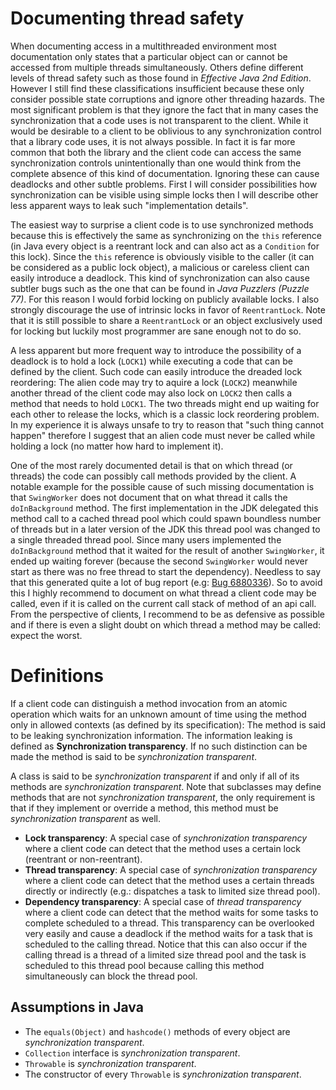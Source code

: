 Documenting thread safety
=========================

When documenting access in a multithreaded environment most documentation only
states that a particular object can or cannot be accessed from multiple threads
simultaneously. Others define different levels of thread safety such as those
found in *Effective Java 2nd Edition*. However I still find these
classifications insufficient because these only consider possible state
corruptions and ignore other threading hazards. The most significant problem is
that they ignore the fact that in many cases the synchronization that a code
uses is not transparent to the client. While it would be desirable to a client
to be oblivious to any synchronization control that a library code uses, it is
not always possible. In fact it is far more common that both the library and
the client code can access the same synchronization controls unintentionally
than one would think from the complete absence of this kind of documentation.
Ignoring these can cause deadlocks and other subtle problems. First I will
consider possibilities how synchronization can be visible using simple locks
then I will describe other less apparent ways to leak such
"implementation details".

The easiest way to surprise a client code is to use synchronized methods
because this is effectively the same as synchronizing on the `this` reference
(in Java every object is a reentrant lock and can also act as a `Condition` for
this lock). Since the `this` reference is obviously visible to the caller (it
can be considered as a public lock object), a malicious or careless client can
easily introduce a deadlock. This kind of synchronization can also cause
subtler bugs such as the one that can be found in *Java Puzzlers (Puzzle 77)*.
For this reason I would forbid locking on publicly available locks. I also
strongly discourage the use of intrinsic locks in favor of `ReentrantLock`.
Note that it is still possible to share a `ReentrantLock` or an object
exclusively used for locking but luckily most programmer are sane enough not to
do so.

A less apparent but more frequent way to introduce the possibility of a
deadlock is to hold a lock (`LOCK1`) while executing a code that can be defined
by the client. Such code can easily introduce the dreaded lock reordering: The
alien code may try to aquire a lock (`LOCK2`) meanwhile another thread of the
client code may also lock on `LOCK2` then calls a method that needs to hold
`LOCK1`. The two threads might end up waiting for each other to release the
locks, which is a classic lock reordering problem. In my experience it is
always unsafe to try to reason that "such thing cannot happen" therefore I
suggest that an alien code must never be called while holding a lock (no matter
how hard to implement it).

One of the most rarely documented detail is that on which thread (or threads)
the code can possibly call methods provided by the client. A notable example
for the possible cause of such missing documentation is that `SwingWorker` does
not document that on what thread it calls the `doInBackground` method. The
first implementation in the JDK delegated this method call to a cached thread
pool which could spawn boundless number of threads but in a later version of
the JDK this thread pool was changed to a single threaded thread pool. Since
many users implemented the `doInBackground` method that it waited for the
result of another `SwingWorker`, it ended up waiting forever (because the
second `SwingWorker` would never start as there was no free thread to start the
dependency). Needless to say that this generated quite a lot of bug report
(e.g: [Bug 6880336](http://bugs.sun.com/view_bug.do?bug_id=6880336)). So to
avoid this I highly recommend to document on what thread a client code may
be called, even if it is called on the current call stack of method of an api
call. From the perspective of clients, I recommend to be as defensive as
possible and if there is even a slight doubt on which thread a method may be
called: expect the worst.


Definitions
===========

If a client code can distinguish a method invocation from an atomic operation
which waits for an unknown amount of time using the method only in allowed
contexts (as defined by its specification): The method is said to be leaking
synchronization information. The information leaking is defined as
**Synchronization transparency**. If no such distinction can be made the method
is said to be *synchronization transparent*.

A class is said to be *synchronization transparent* if and only if all of its
methods are *synchronization transparent*. Note that subclasses may define
methods that are not *synchronization transparent*, the only requirement is
that if they implement or override a method, this method must be
*synchronization transparent* as well.

- **Lock transparency**: A special case of *synchronization transparency* where a
  client code can detect that the method uses a certain lock (reentrant or
  non-reentrant).
- **Thread transparency**: A special case of *synchronization transparency*
  where a client code can detect that the method uses a certain threads
  directly or indirectly (e.g.: dispatches a task to limited size thread pool).
- **Dependency transparency**: A special case of *thread transparency* where a
  client code can detect that the method waits for some tasks to complete
  scheduled to a thread. This transparency can be overlooked very easily and
  cause a deadlock if the method waits for a task that is scheduled to the
  calling thread. Notice that this can also occur if the calling thread is a
  thread of a limited size thread pool and the task is scheduled to this thread
  pool because calling this method simultaneously can block the thread pool.

Assumptions in Java
------------------

- The `equals(Object)` and `hashcode()` methods of every object are
  *synchronization transparent*.
- `Collection` interface is *synchronization transparent*.
- `Throwable` is *synchronization transparent*.
- The constructor of every `Throwable` is *synchronization transparent*.
